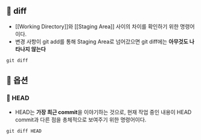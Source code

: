 
## 🌈 diff
+ [[Working Directory]]와 [[Staging Area]] 사이의 차이를 확인하기 위한 명령어이다.
+ 변경 사항이 git add를 통해 Staging Area로 넘어갔으면 git diff에는 **아무것도 나타나지 않는다**

```git
git diff
```

## 🌈 옵션
### 📌 HEAD
+ HEAD는 **가장 최근 commit**을 이야기하는 것으로, 현재 작업 중인 내용이 HEAD commit과 다른 점을 총체적으로 보여주기 위한 명령어이다.
```
git diff HEAD
```
